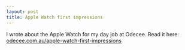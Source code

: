 ```yaml
---
layout: post
title: Apple Watch first impressions
---
```


I wrote about the Apple Watch for my day job at Odecee.
Read it here: [odecee.com.au/apple-watch-first-impressions](http://odecee.com.au/apple-watch-first-impressions/)

